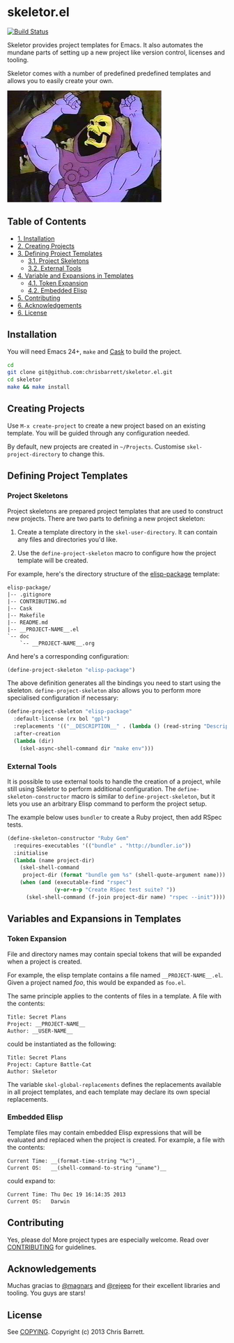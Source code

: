 # skeletor.el

[![Build Status](https://travis-ci.org/chrisbarrett/skeletor.el.png?branch=master)](https://travis-ci.org/chrisbarrett/skeletor.el)

Skeletor provides project templates for Emacs. It also automates the mundane
parts of setting up a new project like version control, licenses and tooling.

Skeletor comes with a number of predefined predefined templates and allows you
to easily create your own.

![Skeletor Laughing](assets/skeletor.jpg)

## Table of Contents

<div id="text-table-of-contents">
<ul>
<li><a href="#installation">1. Installation</a></li>
<li><a href="#creating-projects">2. Creating Projects</a></li>
<li><a href="#defining-project-templates">3. Defining Project Templates</a>
<ul>
<li><a href="#structure">3.1. Project Skeletons</a></li>
<li><a href="#token-expansion">3.2. External Tools</a></li>
</ul>
</li>
<li><a href="#defining-project-templates">4. Variable and Expansions in Templates</a>
<ul>
<li><a href="#structure">4.1. Token Expansion</a></li>
<li><a href="#token-expansion">4.2. Embedded Elisp</a></li>
</ul>
</li>
<li><a href="#contributing">5. Contributing</a></li>
<li><a href="#contributing">6. Acknowledgements</a></li>
<li><a href="#license">6. License</a></li>
</ul>
</li>
</ul>
</div>

## Installation

You will need Emacs 24+, `make` and [Cask](https://github.com/cask/cask) to
build the project.

```sh
cd
git clone git@github.com:chrisbarrett/skeletor.el.git
cd skeletor
make && make install
```

## Creating Projects

Use `M-x create-project` to create a new project based on an existing template.
You will be guided through any configuration needed.

By default, new projects are created in `~/Projects`. Customise
`skel-project-directory` to change this.

## Defining Project Templates

### Project Skeletons

Project skeletons are prepared project templates that are used to construct new
projects. There are two parts to defining a new project skeleton:

1. Create a template directory in the `skel-user-directory`. It can contain any
   files and directories you'd like.

2. Use the `define-project-skeleton` macro to configure how the project template
   will be created.

For example, here's the directory structure of the
[elisp-package](https://github.com/chrisbarrett/skeletor.el/tree/master/project-skeletons/elisp-package)
template:

    elisp-package/
    |-- .gitignore
    |-- CONTRIBUTING.md
    |-- Cask
    |-- Makefile
    |-- README.md
    |-- __PROJECT-NAME__.el
    `-- doc
        `-- __PROJECT-NAME__.org

And here's a corresponding configuration:

```lisp
(define-project-skeleton "elisp-package")
```

The above definition generates all the bindings you need to start using the
skeleton. `define-project-skeleton` also allows you to perform more specialised
configuration if necessary:

```lisp
(define-project-skeleton "elisp-package"
  :default-license (rx bol "gpl")
  :replacements '(("__DESCRIPTION__" . (lambda () (read-string "Description: "))))
  :after-creation
  (lambda (dir)
    (skel-async-shell-command dir "make env")))
```

### External Tools

It is possible to use external tools to handle the creation of a project, while
still using Skeletor to perform additional configuration. The
`define-skeleton-constructor` macro is similar to `define-project-skeleton`, but
it lets you use an arbitrary Elisp command to perform the project setup.

The example below uses `bundler` to create a Ruby project, then add RSpec tests.

```lisp
(define-skeleton-constructor "Ruby Gem"
  :requires-executables '(("bundle" . "http://bundler.io"))
  :initialise
  (lambda (name project-dir)
    (skel-shell-command
     project-dir (format "bundle gem %s" (shell-quote-argument name)))
    (when (and (executable-find "rspec")
               (y-or-n-p "Create RSpec test suite? "))
      (skel-shell-command (f-join project-dir name) "rspec --init"))))
```

## Variables and Expansions in Templates

### Token Expansion

File and directory names may contain special tokens that will be expanded when a
project is created.

For example, the elisp template contains a file named `__PROJECT-NAME__.el`.
Given a project named *foo*, this would be expanded as `foo.el`.

The same principle applies to the contents of files in a template. A file with
the contents:

    Title: Secret Plans
    Project: __PROJECT-NAME__
    Author: __USER-NAME__

could be instantiated as the following:

    Title: Secret Plans
    Project: Capture Battle-Cat
    Author: Skeletor

The variable `skel-global-replacements` defines the replacements available in
all project templates, and each template may declare its own special
replacements.

### Embedded Elisp

Template files may contain embedded Elisp expressions that will be evaluated and
replaced when the project is created. For example, a file with the contents:

    Current Time: __(format-time-string "%c")__
    Current OS:   __(shell-command-to-string "uname")__

could expand to:

    Current Time: Thu Dec 19 16:14:35 2013
    Current OS:   Darwin

## Contributing

Yes, please do! More project types are especially welcome. Read over
[CONTRIBUTING](https://github.com/chrisbarrett/skeletor.el/blob/master/CONTRIBUTING.md)
for guidelines.

## Acknowledgements

Muchas gracias to [@magnars](https://twitter.com/magnars) and
[@rejeep](https://twitter.com/rejeep) for their excellent libraries and tooling.
You guys are stars!

## License

See [COPYING](https://github.com/chrisbarrett/skeletor.el/blob/master/COPYING).
Copyright (c) 2013 Chris Barrett.
